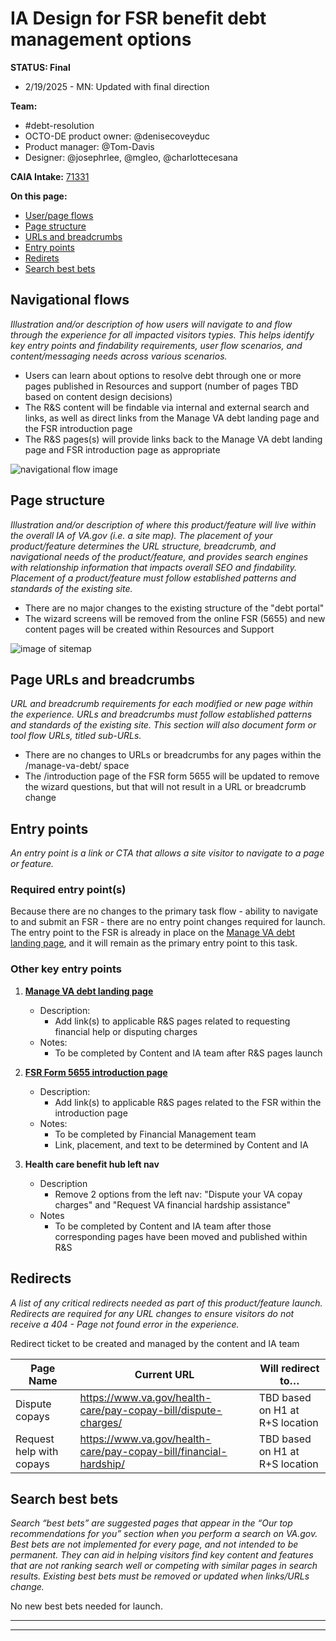 # IA Design for FSR benefit debt management options
**STATUS: Final**
- 2/19/2025 - MN: Updated with final direction

**Team:** 
- #debt-resolution
- OCTO-DE product owner: @denisecoveyduc
- Product manager: @Tom-Davis
- Designer: @josephrlee, @mgleo, @charlottecesana

**CAIA Intake:** [71331](https://github.com/orgs/department-of-veterans-affairs/projects/929/views/26?pane=issue&itemId=46704947)


**On this page:**
- [User/page flows](#flows)
- [Page structure](#map)
- [URLs and breadcrumbs](#url)
- [Entry points](#nav)
- [Redirets](#redirects)
- [Search best bets](#bestbets)


## <a name="flows"></a>Navigational flows <br>
_Illustration and/or description of how users will navigate to and flow through the experience for all impacted visitors typies. This helps identify key entry points and findability requirements, user flow scenarios, and content/messaging needs across various scenarios._

- Users can learn about options to resolve debt through one or more pages published in Resources and support (number of pages TBD based on content design decisions)
- The R&S content will be findable via internal and external search and links, as well as direct links from the Manage VA debt landing page and the FSR introduction page
- The R&S pages(s) will provide links back to the Manage VA debt landing page and FSR introduction page as appropriate

![navigational flow image](https://github.com/user-attachments/assets/24235dff-a5ce-4d52-87ae-baa746980fa0)


## <a name="map"></a>Page structure<br>
_Illustration and/or description of where this product/feature will live within the overall IA of VA.gov (i.e. a site map). The placement of your product/feature determines the URL structure, breadcrumb, and navigational needs of the product/feature, and provides search engines with relationship information that impacts overall SEO and findability. Placement of a product/feature must follow established patterns and standards of the existing site._

- There are no major changes to the existing structure of the "debt portal"
- The wizard screens will be removed from the online FSR (5655) and new content pages will be created within Resources and Support


![image of sitemap](https://github.com/user-attachments/assets/dd783844-d275-415d-9f9a-c25d493aa5b5)



## <a name="url"></a>Page URLs and breadcrumbs
_URL and breadcrumb requirements for each modified or new page within the experience. URLs and breadcrumbs must follow established patterns and standards of the existing site. This section will also document form or tool flow URLs, titled sub-URLs._

- There are no changes to URLs or breadcrumbs for any pages within the /manage-va-debt/ space
- The /introduction page of the FSR form 5655 will be updated to remove the wizard questions, but that will not result in a URL or breadcrumb change




## <a name="nav"></a>Entry points <br>
_An entry point is a link or CTA that allows a site visitor to navigate to a page or feature._


### Required entry point(s)

Because there are no changes to the primary task flow - ability to navigate to and submit an FSR - there are no entry point changes required for launch.  The entry point to the FSR is already in place on the [Manage VA debt landing page](https://www.va.gov/manage-va-debt/), and it will remain as the primary entry point to this task.



### Other key entry points

1. **[Manage VA debt landing page](https://www.va.gov/manage-va-debt/)**
    - Description:
      - Add link(s) to applicable R&S pages related to requesting financial help or disputing charges
    - Notes:
      - To be completed by Content and IA team after R&S pages launch


2. **[FSR Form 5655 introduction page](https://www.va.gov/manage-va-debt/request-debt-help-form-5655/introduction)**
    - Description:
      - Add link(s) to applicable R&S pages related to the FSR within the introduction page
    - Notes:
      - To be completed by Financial Management team
      - Link, placement, and text to be determined by Content and IA 

3. **Health care benefit hub left nav**
    - Description
      - Remove 2 options from the left nav: "Dispute  your VA copay charges" and "Request VA financial hardship assistance"
    - Notes
      - To be completed by Content and IA team after those corresponding pages have been moved and published within R&S




##  <a name="redirects"></a>Redirects <br>
*A list of any critical redirects needed as part of this product/feature launch. Redirects are required for any URL changes to ensure visitors do not receive a 404 - Page not found error in the experience.* 

Redirect ticket to be created and managed by the content and IA team 


| Page Name                | Current URL                                                       | Will redirect to…               |
|--------------------------|-------------------------------------------------------------------|---------------------------------|
| Dispute copays           | https://www.va.gov/health-care/pay-copay-bill/dispute-charges/    | TBD based on H1 at R+S location |
| Request help with copays | https://www.va.gov/health-care/pay-copay-bill/financial-hardship/ | TBD based on H1 at R+S location |




## <a name="bestbets"></a>Search best bets
*Search “best bets” are suggested pages that appear in the “Our top recommendations for you” section when you perform a search on VA.gov. Best bets are not implemented for every page, and not intended to be permanent.  They can aid in helping visitors find key content and features that are not ranking search well or competing with similar pages in search results. Existing best bets must be removed or updated when links/URLs change.*

No new best bets needed for launch. 




<hr>
<hr>





